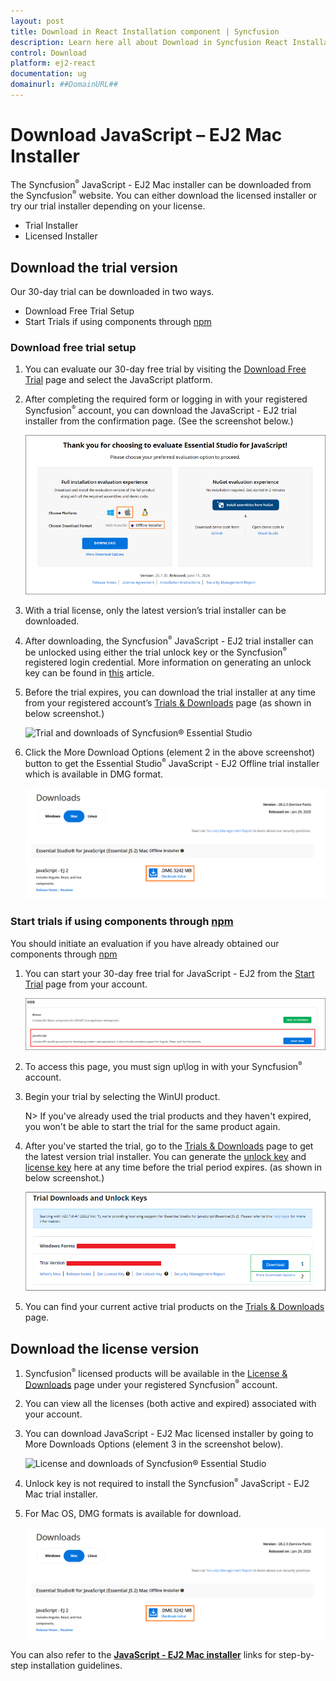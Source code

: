 ```yaml
---
layout: post
title: Download in React Installation component | Syncfusion
description: Learn here all about Download in Syncfusion React Installation component of Syncfusion Essential JS 2 and more.
control: Download 
platform: ej2-react
documentation: ug
domainurl: ##DomainURL##
---
```


# Download JavaScript – EJ2 Mac Installer

The Syncfusion<sup style="font-size:70%">&reg;</sup> JavaScript - EJ2 Mac installer can be downloaded from the Syncfusion<sup style="font-size:70%">&reg;</sup> website. You can either download the licensed installer or try our trial installer depending on your license.

* Trial Installer
* Licensed Installer

## Download the trial version

Our 30-day trial can be downloaded in two ways.

* Download Free Trial Setup
* Start Trials if using components through [npm](https://www.npmjs.com/~syncfusionorg)

### Download free trial setup

1. You can evaluate our 30-day free trial by visiting the [Download Free Trial](https://www.syncfusion.com/downloads) page and select the JavaScript platform.

2. After completing the required form or logging in with your registered Syncfusion<sup style="font-size:70%">&reg;</sup> account, you can download the JavaScript - EJ2 trial installer from the confirmation page. (See the screenshot below.)

    ![Trial and downloads of Syncfusion<sup style="font-size:70%">&reg;</sup> Essential Studio](images/trial-confirmation.png)

3. With a trial license, only the latest version’s trial installer can be downloaded.
4. After downloading, the Syncfusion<sup style="font-size:70%">&reg;</sup> JavaScript - EJ2 trial installer can be unlocked using either the trial unlock key or the Syncfusion<sup style="font-size:70%">&reg;</sup> registered login credential. More information on generating an unlock key can be found in [this](https://www.syncfusion.com/kb/8069/how-to-generate-unlock-key-for-essentials-studio-products) article.
5. Before the trial expires, you can download the trial installer at any time from your registered account’s [Trials & Downloads](https://www.syncfusion.com/account/manage-trials/downloads) page (as shown in below screenshot.)

    ![Trial and downloads of Syncfusion<sup style="font-size:70%">&reg;</sup> Essential Studio](images/trial-download.png)

6. Click the More Download Options (element 2 in the above screenshot) button to get the Essential Studio<sup style="font-size:70%">&reg;</sup> JavaScript - EJ2 Offline trial installer which is available in DMG  format.

   ![License and downloads of Syncfusion<sup style="font-size:70%">&reg;</sup> Essential Studio<sup style="font-size:70%">&reg;</sup>](images/mac-installer.PNG)

### Start trials if using components through [npm](https://www.npmjs.com/~syncfusionorg)

You should initiate an evaluation if you have already obtained our components through [npm](https://www.npmjs.com/~syncfusionorg)

1. You can start your 30-day free trial for JavaScript - EJ2 from the [Start Trial](https://www.syncfusion.com/account/manage-trials/start-trials) page from your account.

   ![Trial and downloads of Syncfusion<sup style="font-size:70%">&reg;</sup> Essential Studio<sup style="font-size:70%">&reg;</sup>](images/start-trial-download.png)

2. To access this page, you must sign up\log in with your Syncfusion<sup style="font-size:70%">&reg;</sup> account.
3. Begin your trial by selecting the WinUI product.

   N> If you've already used the trial products and they haven't expired, you won't be able to start the trial for the same product again.

4. After you've started the trial, go to the [Trials & Downloads](https://www.syncfusion.com/account/manage-trials/downloads) page to get the latest version trial installer. You can generate the [unlock key](https://www.syncfusion.com/kb/8069/how-to-generate-unlock-key-for-essentials-studio-products) and [license key](https://ej2.syncfusion.com/react/documentation/licensing/overview/) here at any time before the trial period expires. (as shown in below screenshot.)

   ![License and downloads of Syncfusion<sup style="font-size:70%">&reg;</sup> Essential Studio<sup style="font-size:70%">&reg;</sup>](images/start-trial-download-installer.png)

5. You can find your current active trial products on the [Trials & Downloads](https://www.syncfusion.com/account/manage-trials/downloads) page.

## Download the license version

1. Syncfusion<sup style="font-size:70%">&reg;</sup> licensed products will be available in the [License & Downloads](https://www.syncfusion.com/account/downloads) page under your registered Syncfusion<sup style="font-size:70%">&reg;</sup> account.
2. You can view all the licenses (both active and expired) associated with your account.
3. You can download JavaScript - EJ2 Mac licensed installer by going to More Downloads Options (element 3 in the screenshot below).

   ![License and downloads of Syncfusion<sup style="font-size:70%">&reg;</sup> Essential Studio](images/license-download.png)

4. Unlock key is not required to install the Syncfusion<sup style="font-size:70%">&reg;</sup> JavaScript - EJ2 Mac trial installer.
5. For Mac OS, DMG formats is available for download.

   ![License and downloads of Syncfusion<sup style="font-size:70%">&reg;</sup> Essential Studio](images/mac-installer.PNG)

You can also refer to the [**JavaScript - EJ2 Mac installer**](https://ej2.syncfusion.com/react/documentation/installation/mac-installer/installation-using-mac-installer) links for step-by-step installation guidelines.